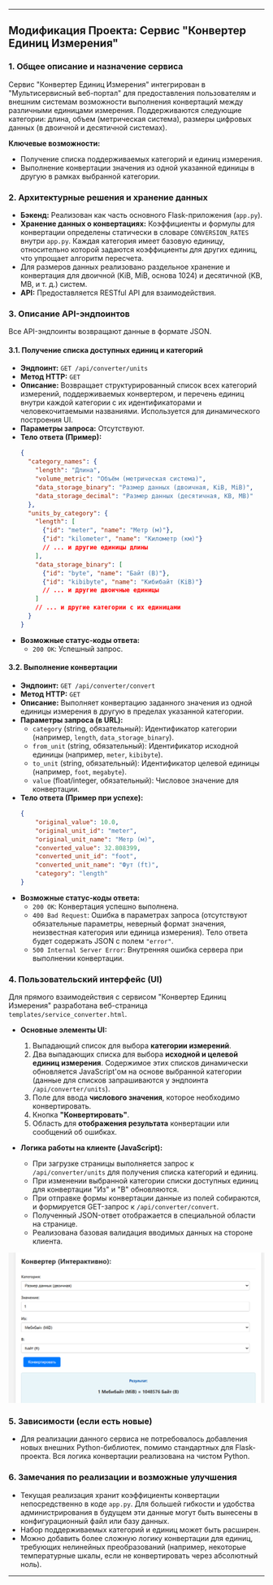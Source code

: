 
---

## Модификация Проекта: Сервис "Конвертер Единиц Измерения"

### 1. Общее описание и назначение сервиса

Сервис "Конвертер Единиц Измерения" интегрирован в "Мультисервисный веб-портал" для предоставления пользователям и внешним системам возможности выполнения конвертаций между различными единицами измерения. Поддерживаются следующие категории: длина, объем (метрическая система), размеры цифровых данных (в двоичной и десятичной системах).

**Ключевые возможности:**

*   Получение списка поддерживаемых категорий и единиц измерения.
*   Выполнение конвертации значения из одной указанной единицы в другую в рамках выбранной категории.

### 2. Архитектурные решения и хранение данных

*   **Бэкенд:** Реализован как часть основного Flask-приложения (`app.py`).
*   **Хранение данных о конвертациях:** Коэффициенты и формулы для конвертации определены статически в словаре `CONVERSION_RATES` внутри `app.py`. Каждая категория имеет базовую единицу, относительно которой задаются коэффициенты для других единиц, что упрощает алгоритм пересчета.
*   Для размеров данных реализовано раздельное хранение и конвертация для двоичной (KiB, MiB, основа 1024) и десятичной (KB, MB, и т. д.) систем.
*   **API:** Предоставляется RESTful API для взаимодействия.

### 3. Описание API-эндпоинтов

Все API-эндпоинты возвращают данные в формате JSON.

#### 3.1. Получение списка доступных единиц и категорий

*   **Эндпоинт:** `GET /api/converter/units`
*   **Метод HTTP:** `GET`
*   **Описание:** Возвращает структурированный список всех категорий измерений, поддерживаемых конвертером, и перечень единиц внутри каждой категории с их идентификаторами и человекочитаемыми названиями. Используется для динамического построения UI.
*   **Параметры запроса:** Отсутствуют.
*   **Тело ответа (Пример):**
    ```json
    {
      "category_names": {
        "length": "Длина",
        "volume_metric": "Объём (метрическая система)",
        "data_storage_binary": "Размер данных (двоичная, KiB, MiB)",
        "data_storage_decimal": "Размер данных (десятичная, KB, MB)"
      },
      "units_by_category": {
        "length": [
          {"id": "meter", "name": "Метр (м)"},
          {"id": "kilometer", "name": "Километр (км)"}
          // ... и другие единицы длины
        ],
        "data_storage_binary": [
          {"id": "byte", "name": "Байт (B)"},
          {"id": "kibibyte", "name": "Кибибайт (KiB)"}
          // ... и другие двоичные единицы
        ]
        // ... и другие категории с их единицами
      }
    }
    ```
*   **Возможные статус-коды ответа:**
    *   `200 OK`: Успешный запрос.

#### 3.2. Выполнение конвертации

*   **Эндпоинт:** `GET /api/converter/convert`
*   **Метод HTTP:** `GET`
*   **Описание:** Выполняет конвертацию заданного значения из одной единицы измерения в другую в пределах указанной категории.
*   **Параметры запроса (в URL):**
    *   `category` (string, обязательный): Идентификатор категории (например, `length`, `data_storage_binary`).
    *   `from_unit` (string, обязательный): Идентификатор исходной единицы (например, `meter`, `kibibyte`).
    *   `to_unit` (string, обязательный): Идентификатор целевой единицы (например, `foot`, `megabyte`).
    *   `value` (float/integer, обязательный): Числовое значение для конвертации.
*   **Тело ответа (Пример при успехе):**
    ```json
    {
        "original_value": 10.0,
        "original_unit_id": "meter",
        "original_unit_name": "Метр (м)",
        "converted_value": 32.808399, 
        "converted_unit_id": "foot",
        "converted_unit_name": "Фут (ft)",
        "category": "length"
    }
    ```
*   **Возможные статус-коды ответа:**
    *   `200 OK`: Конвертация успешно выполнена.
    *   `400 Bad Request`: Ошибка в параметрах запроса (отсутствуют обязательные параметры, неверный формат значения, неизвестная категория или единица измерения). Тело ответа будет содержать JSON с полем `"error"`.
    *   `500 Internal Server Error`: Внутренняя ошибка сервера при выполнении конвертации.

### 4. Пользовательский интерфейс (UI)

Для прямого взаимодействия с сервисом "Конвертер Единиц Измерения" разработана веб-страница `templates/service_converter.html`.

*   **Основные элементы UI:**
    1.  Выпадающий список для выбора **категории измерений**.
    2.  Два выпадающих списка для выбора **исходной и целевой единиц измерения**. Содержимое этих списков динамически обновляется JavaScript'ом на основе выбранной категории (данные для списков запрашиваются у эндпоинта `/api/converter/units`).
    3.  Поле для ввода **числового значения**, которое необходимо конвертировать.
    4.  Кнопка **"Конвертировать"**.
    5.  Область для **отображения результата** конвертации или сообщений об ошибках.

*   **Логика работы на клиенте (JavaScript):**
    *   При загрузке страницы выполняется запрос к `/api/converter/units` для получения списка категорий и единиц.
    *   При изменении выбранной категории списки доступных единиц для конвертации "Из" и "В" обновляются.
    *   При отправке формы конвертации данные из полей собираются, и формируется GET-запрос к `/api/converter/convert`.
    *   Полученный JSON-ответ отображается в специальной области на странице.
    *   Реализована базовая валидация вводимых данных на стороне клиента.

![Интерфейс Конвертера Единиц](./images/convertor.png)

### 5. Зависимости (если есть новые)

*   Для реализации данного сервиса не потребовалось добавления новых внешних Python-библиотек, помимо стандартных для Flask-проекта. Вся логика конвертации реализована на чистом Python.

### 6. Замечания по реализации и возможные улучшения

*   Текущая реализация хранит коэффициенты конвертации непосредственно в коде `app.py`. Для большей гибкости и удобства администрирования в будущем эти данные могут быть вынесены в конфигурационный файл или базу данных.
*   Набор поддерживаемых категорий и единиц может быть расширен.
*   Можно добавить более сложную логику конвертации для единиц, требующих нелинейных преобразований (например, некоторые температурные шкалы, если не конвертировать через абсолютный ноль).

---
